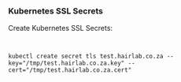 ### Kubernetes SSL Secrets


Create Kubernetes SSL Secrets:


```

	
kubectl create secret tls test.hairlab.co.za --key="/tmp/test.hairlab.co.za.key" --cert="/tmp/test.hairlab.co.za.cert"


```